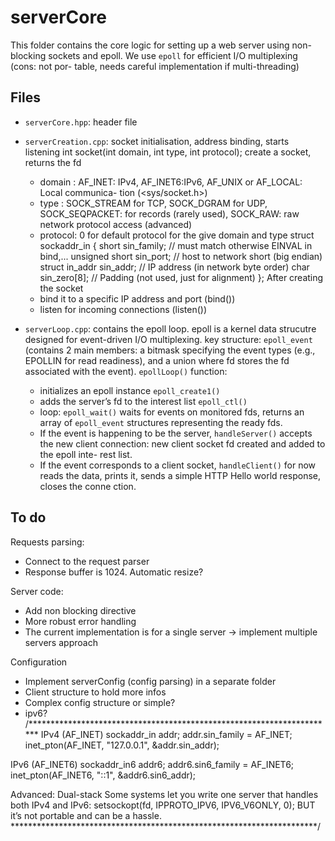# serverCore

This folder contains the core logic for setting up a web server using non-blocking 
sockets and epoll. We use `epoll` for efficient I/O multiplexing (cons: not por-
table, needs careful implementation if multi-threading)


## Files

- `serverCore.hpp`: header file

- `serverCreation.cpp`: socket initialisation, address binding, starts listening
int socket(int domain, int type, int protocol); create a socket, returns the fd
  - domain : AF_INET: IPv4, AF_INET6:IPv6, AF_UNIX or AF_LOCAL: Local communica-
			 tion (<sys/socket.h>)
  - type : SOCK_STREAM for TCP, SOCK_DGRAM for UDP, SOCK_SEQPACKET: for records 
		   (rarely used), SOCK_RAW: raw network protocol access (advanced)
  - protocol: 0 for default protocol for the give domain and type
struct sockaddr_in {
	  short            sin_family;   // must match otherwise EINVAL in bind,...
	  unsigned short   sin_port;     // host to network short (big endian)
	  struct in_addr   sin_addr;     // IP address (in network byte order)
	  char             sin_zero[8];  // Padding (not used, just for alignment)
  };
After creating the socket
  - bind it to a specific IP address and port (bind())
  - listen for incoming connections (listen())

- `serverLoop.cpp`: contains the epoll loop. epoll is a kernel data strucutre 
designed for event-driven I/O multiplexing. key structure: `epoll_event` (contains
2 main members: a bitmask specifying the event types (e.g., EPOLLIN for read 
readiness), and a union where fd stores the fd associated with the event).
`epollLoop()` function: 
  - initializes an epoll instance `epoll_create1()`
  - adds the server’s fd to the interest list `epoll_ctl()`
  - loop: `epoll_wait()` waits for events on monitored fds, returns an array of 
  `epoll_event` structures representing the ready fds. 
  - If the event is happening to be the server, `handleServer()` accepts the new 
  client connection: new client socket fd created and added to the epoll inte-
  rest list.
  - If the event corresponds to a client socket, `handleClient()` for now reads 
  the data, prints it, sends a simple HTTP Hello world response, closes the conne
  ction.


## To do

Requests parsing:
- Connect to the request parser
- Response buffer is 1024. Automatic resize?

Server code:
- Add non blocking directive
- More robust error handling
- The current implementation is for a single server -> implement multiple servers
approach

Configuration
- Implement serverConfig (config parsing) in a separate folder
- Client structure to hold more infos
- Complex config structure or simple?
- ipv6?
/**********************************************************************
IPv4 (AF_INET)
sockaddr_in addr;
addr.sin_family = AF_INET;
inet_pton(AF_INET, "127.0.0.1", &addr.sin_addr);

IPv6 (AF_INET6)
sockaddr_in6 addr6;
addr6.sin6_family = AF_INET6;
inet_pton(AF_INET6, "::1", &addr6.sin6_addr);

Advanced: Dual-stack
Some systems let you write one server that handles both IPv4 and IPv6:
setsockopt(fd, IPPROTO_IPV6, IPV6_V6ONLY, 0);
BUT it’s not portable and can be a hassle.
**********************************************************************/
